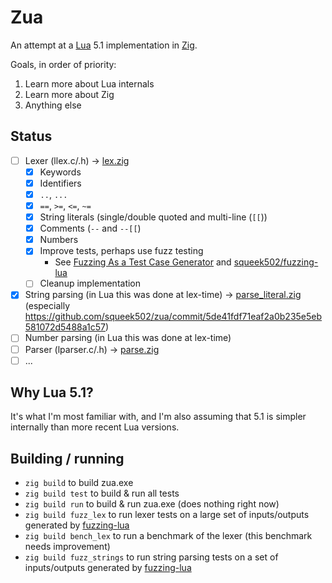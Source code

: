 Zua
===

An attempt at a [Lua](https://lua.org) 5.1 implementation in [Zig](https://ziglang.org).

Goals, in order of priority:
1. Learn more about Lua internals
2. Learn more about Zig
3. Anything else

## Status

- [ ] Lexer (llex.c/.h) -> [lex.zig](src/lex.zig)
  + [x] Keywords
  + [x] Identifiers
  + [x] `..`, `...`
  + [x] `==`, `>=`, `<=`, `~=`
  + [x] String literals (single/double quoted and multi-line (`[[`))
  + [x] Comments (`--` and `--[[`)
  + [x] Numbers
  + [x] Improve tests, perhaps use fuzz testing
    - See [Fuzzing As a Test Case Generator](https://www.ryanliptak.com/blog/fuzzing-as-test-case-generator/) and [squeek502/fuzzing-lua](https://github.com/squeek502/fuzzing-lua/)
  + [ ] Cleanup implementation
- [x] String parsing (in Lua this was done at lex-time) -> [parse_literal.zig](src/parse_literal.zig) (especially https://github.com/squeek502/zua/commit/5de41fdf71eaf2a0b235e5eb581072d5488a1c57)
- [ ] Number parsing (in Lua this was done at lex-time)
- [ ] Parser (lparser.c/.h) -> [parse.zig](src/parse.zig)
- [ ] ...

## Why Lua 5.1?

It's what I'm most familiar with, and I'm also assuming that 5.1 is simpler internally than more recent Lua versions.

## Building / running

- `zig build` to build zua.exe
- `zig build test` to build & run all tests
- `zig build run` to build & run zua.exe (does nothing right now)
- `zig build fuzz_lex` to run lexer tests on a large set of inputs/outputs generated by [fuzzing-lua](https://github.com/squeek502/fuzzing-lua)
- `zig build bench_lex` to run a benchmark of the lexer (this benchmark needs improvement)
- `zig build fuzz_strings` to run string parsing tests on a set of inputs/outputs generated by [fuzzing-lua](https://github.com/squeek502/fuzzing-lua)
